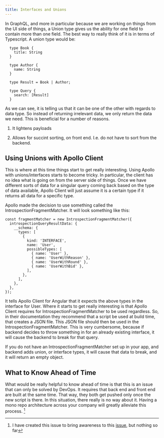 ```yaml
---
title: Interfaces and Unions
---
```


In GraphQL, and more in particular because we are working on things from
the UI side of things, a Union type gives us the ability for one field
to contain more than one field. The best way to really think of it is in
terms of Typescript. A union type would be:

      type Book {
        title: String
      }

      type Author {
        name: String
      }

      type Result = Book | Author;

      type Query {
        search: [Result]
      }

As we can see, it is telling us that it can be one of the other with
regards to data type. So instead of returning irrelevant data, we only
return the data we need. This is beneficial for a number of reasons.

1.  It lightens payloads

2.  Allows for succint sorting, on front end. I.e. do not have to sort
    from the backend.

 Using Unions with Apollo Client 
--------------------------------

This is where at this time things start to get really interesting. Using
Apollo with unions/interfaces starts to become tricky. In particular,
the client has no idea what is going on from the server side of things.
Once we have different sorts of data for a singular query coming back
based on the type of data available, Apollo Client will just assume it
is a certain type if it returns all data for a specific type.

Apollo made the decision to use something called the
IntrospectionFragmentMatcher. It will look something like this:

    const fragmentMatcher = new IntrospectionFragmentMatcher({
      introspectionQueryResultData: {
        __schema: {
          types: [
            {
              kind: 'INTERFACE',
              name: 'User',
              possibleTypes: [
                { name: 'User' },
                { name: 'UserWithReason' },
                { name: 'UserWithRound' },
                { name: 'UserWithBid' },
              ],
            },
          ],
        },
      },
    });

It tells Apollo Client for Angular that it expects the above types in
the interface for User. Where it starts to get really interesting is
that Apollo Client requires for IntrospectionFragmentMatcher to be used
regardless. So, in their documentation they recommend that a script be
used at build time, that creates a JSON file. This JSON file should then
be used in the IntrospectionFragmentMatcher. This is very cumbersome,
because if backend decides to throw something in for an already existing
interface, it will cause the backend to break for that query.

If you do not have an IntrospectionFragmentMatcher set up in your app,
and backend adds union, or interface types, it will cause that data to
break, and it will return an empty object.

 What to Know Ahead of Time 
---------------------------

What would be really helpful to know ahead of time is that this is an
issue that can only be solved by DevOps. It requires that back end and
front end are built at the same time. That way, they both get pushed
only once the new script is there. In this situation, there really is no
way about it. Having a mono repo architecture across your company will
greatly alleviate this process. [^1]

[^1]: I have created this issue to bring awareness to this
    [issue](https://github.com/apollographql/apollo-client/issues/4202),
    but nothing so far
